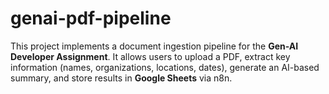 # genai-pdf-pipeline
This project implements a document ingestion pipeline for the **Gen-AI Developer Assignment**.   It allows users to upload a PDF, extract key information (names, organizations, locations, dates), generate an AI-based summary, and store results in **Google Sheets** via n8n.
